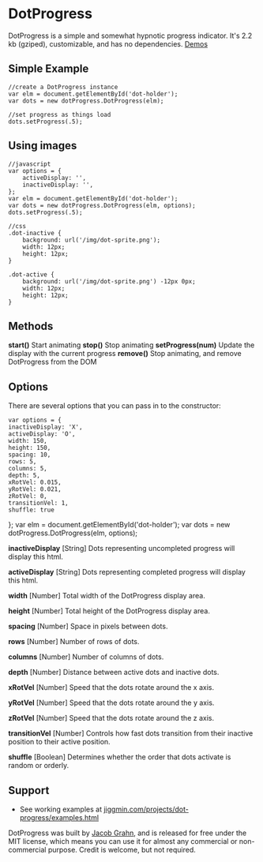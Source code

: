 # DotProgress

DotProgress is a simple and somewhat hypnotic progress indicator. It's 2.2 kb (gziped), customizable, and has no dependencies. [Demos](https://jiggmin.com/projects/dot-progress/examples.html)

## Simple Example

	//create a DotProgress instance
	var elm = document.getElementById('dot-holder');
	var dots = new dotProgress.DotProgress(elm);

	//set progress as things load
	dots.setProgress(.5);


## Using images

	//javascript
	var options = {
		activeDisplay: '',
		inactiveDisplay: '',
	};
	var elm = document.getElementById('dot-holder');
	var dots = new dotProgress.DotProgress(elm, options);
	dots.setProgress(.5);

	//css
	.dot-inactive {
		background: url('/img/dot-sprite.png');
		width: 12px;
		height: 12px;
	}

	.dot-active {
		background: url('/img/dot-sprite.png') -12px 0px;
		width: 12px;
		height: 12px;
	}


## Methods

**start()** Start animating
**stop()** Stop animating
**setProgress(num)** Update the display with the current progress
**remove()** Stop animating, and remove DotProgress from the DOM


## Options

There are several options that you can pass in to the constructor:

	var options = {
  	inactiveDisplay: 'X',
  	activeDisplay: 'O',
  	width: 150,
  	height: 150,
  	spacing: 10,
  	rows: 5,
  	columns: 5,
  	depth: 5,
  	xRotVel: 0.015,
  	yRotVel: 0.021,
  	zRotVel: 0,
  	transitionVel: 1,
  	shuffle: true
  };
  var elm = document.getElementById('dot-holder');
  var dots = new dotProgress.DotProgress(elm, options);

**inactiveDisplay**
[String]
Dots representing uncompleted progress will display this html.

**activeDisplay**
[String]
Dots representing completed progress will display this html.

**width**
[Number]
Total width of the DotProgress display area.

**height**
[Number]
Total height of the DotProgress display area.

**spacing**
[Number]
Space in pixels between dots.

**rows**
[Number]
Number of rows of dots.

**columns**
[Number]
Number of columns of dots.

**depth**
[Number]
Distance between active dots and inactive dots.

**xRotVel**
[Number]
Speed that the dots rotate around the x axis.

**yRotVel**
[Number]
Speed that the dots rotate around the y axis.

**zRotVel**
[Number]
Speed that the dots rotate around the z axis.

**transitionVel**
[Number]
Controls how fast dots transition from their inactive position to their active position.

**shuffle**
[Boolean]
Determines whether the order that dots activate is random or orderly.


## Support
* See working examples at [jiggmin.com/projects/dot-progress/examples.html](https://jiggmin.com/projects/dot-progress/examples.html)

DotProgress was built by [Jacob Grahn](https://jiggmin.com), and is released for free under the MIT license, which means you can use it for almost any commercial or non-commercial purpose. Credit is welcome, but not required.